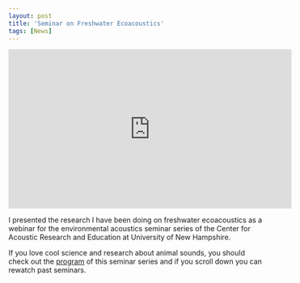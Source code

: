 ```yaml
---
layout: post
title: 'Seminar on Freshwater Ecoacoustics'
tags: [News]
---
```

<iframe width="560" height="315" src="https://www.youtube.com/embed/GOGKHxJoC_Q?start=25" frameborder="0" allow="accelerometer; autoplay; encrypted-media; gyroscope; picture-in-picture" allowfullscreen></iframe>


I presented the research I have been doing on freshwater ecoacoustics as a webinar for the environmental acoustics seminar series of the Center for Acoustic Research and Education at University of New Hampshire. 

If you love cool science and research about animal sounds, you should check out the [program](https://eos.unh.edu/center-acoustics-research-education/outreach/environmental-acoustics-seminar-series) of this seminar series and if you scroll down you can rewatch past seminars.